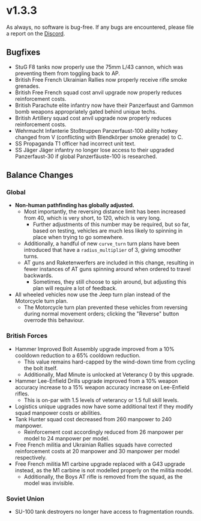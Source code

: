 # v1.3.3

As always, no software is bug-free. If any bugs are encountered, please file a report on the [Discord](https://discord.com/servers/stoklomolvi-development-studios-365319231946096644).

## Bugfixes

- StuG F8 tanks now properly use the 75mm L/43 cannon, which was preventing them from toggling back to AP.
- British Free French Ukrainian Rallies now properly receive rifle smoke grenades.
- British Free French squad cost anvil upgrade now properly reduces reinforcement costs.
- British Parachute elite infantry now have their Panzerfaust and Gammon bomb weapons appropriately gated behind unique techs.
- British Artillery squad cost anvil upgrade now properly reduces reinforcement costs.
- Wehrmacht Infanterie Stoßtruppen Panzerfaust-100 ability hotkey changed from V (conflicting with Blendkörper smoke grenade) to C.
- SS Propaganda T1 officer had incorrect unit text.
- SS Jäger Jäger infantry no longer lose access to their upgraded Panzerfaust-30 if global Panzerfäuste-100 is researched.

## Balance Changes

### Global

- **Non-human pathfinding has globally adjusted.**
  - Most importantly, the reversing distance limit has been increased from 40, which is very short, to 120, which is very long.
    - Further adjustments of this number may be required, but so far, based on testing, vehicles are much less likely to spinning in place when trying to go somewhere.
  - Additionally, a handful of new `curve_turn` turn plans have been introduced that have a `radius_multiplier` of 3, giving smoother turns.
  - AT guns and Raketenwerfers are included in this change, resulting in fewer instances of AT guns spinning around when ordered to travel backwards.
    - Sometimes, they still choose to spin around, but adjusting this plan will require a lot of feedback.
- All wheeled vehicles now use the Jeep turn plan instead of the Motorcycle turn plan.
  - The Motorcycle turn plan prevented these vehicles from reversing during normal movement orders; clicking the "Reverse" button overrode this behaviour.

### British Forces

- Hammer Improved Bolt Assembly upgrade improved from a 10% cooldown reduction to a 65% cooldown reduction.
  - This value remains hard-capped by the wind-down time from cycling the bolt itself.
  - Additionally, Mad Minute is unlocked at Veterancy 0 by this upgrade.
- Hammer Lee-Enfield Drills upgrade improved from a 10% weapon accuracy increase to a 15% weapon accuracy increase on Lee-Enfield rifles.
  - This is on-par with 1.5 levels of veterancy or 1.5 full skill levels.
- Logistics unique upgrades now have some additional text if they modify squad manpower costs or abilities.
- Tank Hunter squad cost decreased from 260 manpower to 240 manpower.
  - Reinforcement cost accordingly reduced from 26 manpower per model to 24 manpower per model.
- Free French militia and Ukrainian Rallies squads have corrected reinforcement costs at 20 manpower and 30 manpower per model respectively.
- Free French militia M1 carbine upgrade replaced with a G43 upgrade instead, as the M1 carbine is not modelled properly on the militia model.
  - Additionally, the Boys AT rifle is removed from the squad, as the model was invisible.

### Soviet Union

- SU-100 tank destroyers no longer have access to fragmentation rounds.
